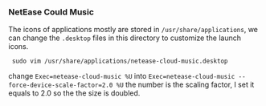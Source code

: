 ### NetEase Could Music

The icons of applications mostly are stored in ``/usr/share/applications``, we can change the ``.desktop`` files in this directory to customize the launch icons.

`` sudo vim /usr/share/applications/netease-cloud-music.desktop``

change ``Exec=netease-cloud-music %U`` into ``Exec=netease-cloud-music --force-device-scale-factor=2.0 %U`` the number is the scaling factor, I set it equals to 2.0 so the the size is doubled.